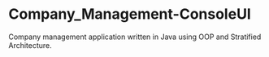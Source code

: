 # Company_Management-ConsoleUI
Company management application written in Java using OOP and Stratified Architecture. 
